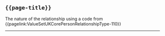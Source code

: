 ## <code>{{page-title}}</code>
The nature of the relationship using a code from {{pagelink:ValueSetUKCorePersonRelationshipType-110}}

---


